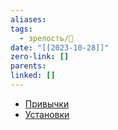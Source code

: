 ```yaml
---
aliases: 
tags:
  - зрелость/🌱
date: "[[2023-10-28]]"
zero-link: []
parents: 
linked: []
---
```

- [Привычки](Привычки.md)
- [Установки](Установки.md)
